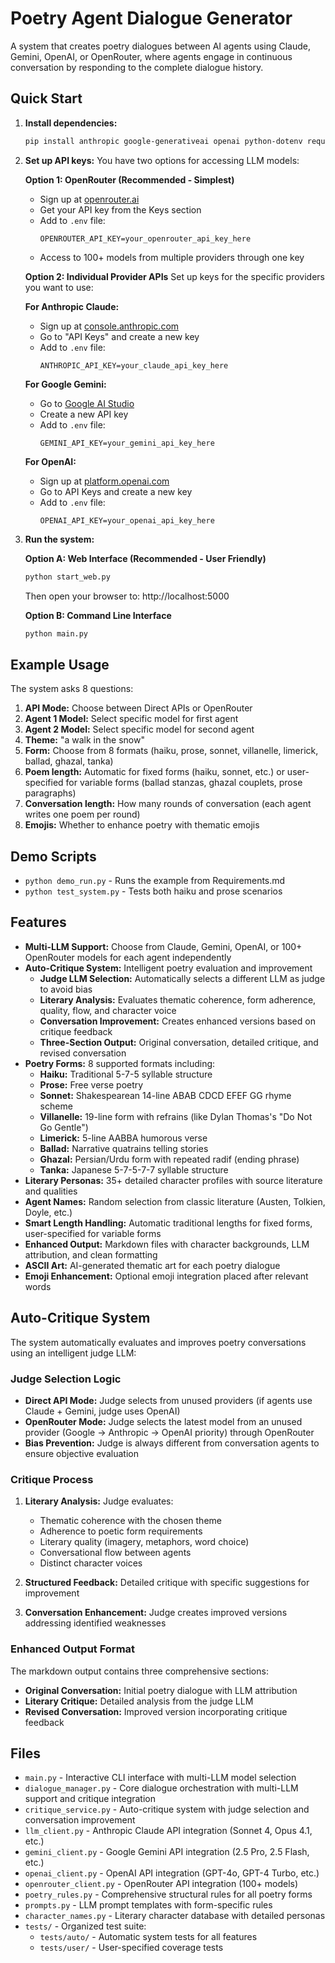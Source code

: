 # Poetry Agent Dialogue Generator

A system that creates poetry dialogues between AI agents using Claude, Gemini, OpenAI, or OpenRouter, where agents engage in continuous conversation by responding to the complete dialogue history.

## Quick Start

1. **Install dependencies:**
   ```bash
   pip install anthropic google-generativeai openai python-dotenv requests
   ```

2. **Set up API keys:**
   You have two options for accessing LLM models:
   
   **Option 1: OpenRouter (Recommended - Simplest)**
   - Sign up at [openrouter.ai](https://openrouter.ai)
   - Get your API key from the Keys section
   - Add to `.env` file:
     ```
     OPENROUTER_API_KEY=your_openrouter_api_key_here
     ```
   - Access to 100+ models from multiple providers through one key
   
   **Option 2: Individual Provider APIs**
   Set up keys for the specific providers you want to use:
   
   **For Anthropic Claude:**
   - Sign up at [console.anthropic.com](https://console.anthropic.com)
   - Go to "API Keys" and create a new key
   - Add to `.env` file:
     ```
     ANTHROPIC_API_KEY=your_claude_api_key_here
     ```
   
   **For Google Gemini:**
   - Go to [Google AI Studio](https://aistudio.google.com/app/apikey)
   - Create a new API key
   - Add to `.env` file:
     ```
     GEMINI_API_KEY=your_gemini_api_key_here
     ```
   
   **For OpenAI:**
   - Sign up at [platform.openai.com](https://platform.openai.com)
   - Go to API Keys and create a new key
   - Add to `.env` file:
     ```
     OPENAI_API_KEY=your_openai_api_key_here
     ```

3. **Run the system:**

   **Option A: Web Interface (Recommended - User Friendly)**
   ```bash
   python start_web.py
   ```
   Then open your browser to: http://localhost:5000
   
   **Option B: Command Line Interface**
   ```bash
   python main.py
   ```

## Example Usage

The system asks 8 questions:
1. **API Mode:** Choose between Direct APIs or OpenRouter
2. **Agent 1 Model:** Select specific model for first agent
3. **Agent 2 Model:** Select specific model for second agent  
4. **Theme:** "a walk in the snow"
5. **Form:** Choose from 8 formats (haiku, prose, sonnet, villanelle, limerick, ballad, ghazal, tanka)
6. **Poem length:** Automatic for fixed forms (haiku, sonnet, etc.) or user-specified for variable forms (ballad stanzas, ghazal couplets, prose paragraphs)
7. **Conversation length:** How many rounds of conversation (each agent writes one poem per round)
8. **Emojis:** Whether to enhance poetry with thematic emojis

## Demo Scripts

- `python demo_run.py` - Runs the example from Requirements.md
- `python test_system.py` - Tests both haiku and prose scenarios

## Features

- **Multi-LLM Support:** Choose from Claude, Gemini, OpenAI, or 100+ OpenRouter models for each agent independently
- **Auto-Critique System:** Intelligent poetry evaluation and improvement
  - **Judge LLM Selection:** Automatically selects a different LLM as judge to avoid bias
  - **Literary Analysis:** Evaluates thematic coherence, form adherence, quality, flow, and character voice
  - **Conversation Improvement:** Creates enhanced versions based on critique feedback
  - **Three-Section Output:** Original conversation, detailed critique, and revised conversation
- **Poetry Forms:** 8 supported formats including:
  - **Haiku:** Traditional 5-7-5 syllable structure
  - **Prose:** Free verse poetry
  - **Sonnet:** Shakespearean 14-line ABAB CDCD EFEF GG rhyme scheme
  - **Villanelle:** 19-line form with refrains (like Dylan Thomas's "Do Not Go Gentle")
  - **Limerick:** 5-line AABBA humorous verse
  - **Ballad:** Narrative quatrains telling stories
  - **Ghazal:** Persian/Urdu form with repeated radif (ending phrase)
  - **Tanka:** Japanese 5-7-5-7-7 syllable structure
- **Literary Personas:** 35+ detailed character profiles with source literature and qualities
- **Agent Names:** Random selection from classic literature (Austen, Tolkien, Doyle, etc.)
- **Smart Length Handling:** Automatic traditional lengths for fixed forms, user-specified for variable forms
- **Enhanced Output:** Markdown files with character backgrounds, LLM attribution, and clean formatting
- **ASCII Art:** AI-generated thematic art for each poetry dialogue
- **Emoji Enhancement:** Optional emoji integration placed after relevant words

## Auto-Critique System

The system automatically evaluates and improves poetry conversations using an intelligent judge LLM:

### Judge Selection Logic
- **Direct API Mode:** Judge selects from unused providers (if agents use Claude + Gemini, judge uses OpenAI)
- **OpenRouter Mode:** Judge selects the latest model from an unused provider (Google → Anthropic → OpenAI priority) through OpenRouter
- **Bias Prevention:** Judge is always different from conversation agents to ensure objective evaluation

### Critique Process
1. **Literary Analysis:** Judge evaluates:
   - Thematic coherence with the chosen theme
   - Adherence to poetic form requirements
   - Literary quality (imagery, metaphors, word choice)
   - Conversational flow between agents
   - Distinct character voices
   
2. **Structured Feedback:** Detailed critique with specific suggestions for improvement

3. **Conversation Enhancement:** Judge creates improved versions addressing identified weaknesses

### Enhanced Output Format
The markdown output contains three comprehensive sections:
- **Original Conversation:** Initial poetry dialogue with LLM attribution
- **Literary Critique:** Detailed analysis from the judge LLM  
- **Revised Conversation:** Improved version incorporating critique feedback

## Files

- `main.py` - Interactive CLI interface with multi-LLM model selection
- `dialogue_manager.py` - Core dialogue orchestration with multi-LLM support and critique integration
- `critique_service.py` - Auto-critique system with judge selection and conversation improvement
- `llm_client.py` - Anthropic Claude API integration (Sonnet 4, Opus 4.1, etc.)
- `gemini_client.py` - Google Gemini API integration (2.5 Pro, 2.5 Flash, etc.)
- `openai_client.py` - OpenAI API integration (GPT-4o, GPT-4 Turbo, etc.)
- `openrouter_client.py` - OpenRouter API integration (100+ models)
- `poetry_rules.py` - Comprehensive structural rules for all poetry forms
- `prompts.py` - LLM prompt templates with form-specific rules
- `character_names.py` - Literary character database with detailed personas
- `tests/` - Organized test suite:
  - `tests/auto/` - Automatic system tests for all features
  - `tests/user/` - User-specified coverage tests